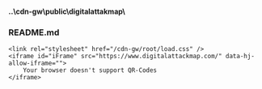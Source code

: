 #### ..\cdn-gw\public\digitalattakmap\
### README.md

```code
<link rel="stylesheet" href="/cdn-gw/root/load.css" />
<iframe id="iFrame" src="https://www.digitalattackmap.com/" data-hj-allow-iframe=""> 
    Your browser doesn't support QR-Codes 
</iframe>
```
